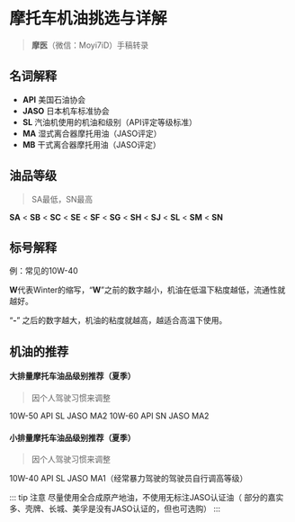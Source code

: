 # 摩托车机油挑选与详解

> **摩医**（微信：Moyi7iD）手稿转录

## 名词解释

- **API** 美国石油协会
- **JASO** 日本机车标准协会
- **SL** 汽油机使用的机油和级别（API评定等级标准）
- **MA** 湿式离合器摩托用油（JASO评定）
- **MB** 干式离合器摩托用油（JASO评定）

## 油品等级

> SA最低，SN最高

**SA** < **SB** < **SC** < **SE** < **SF** < **SG** < **SH** < **SJ** < **SL** < **SM** < **SN**

## 标号解释

例：常见的10W-40

**W**代表Winter的缩写，“**W**”之前的数字越小，机油在低温下粘度越低，流通性就越好。 

“**-**” 之后的数字越大，机油的粘度就越高，越适合高温下使用。

## 机油的推荐

#### 大排量摩托车油品级别推荐（夏季）

> 因个人驾驶习惯来调整

10W-50 API SL JASO MA2
10W-60 API SN JASO MA2

#### 小排量摩托车油品级别推荐（夏季）

> 因个人驾驶习惯来调整
> 
10W-40 API SL JASO MA1（经常暴力驾驶的驾驶员自行调高等级）

::: tip 注意
尽量使用全合成原产地油，不使用无标注JASO认证油（
部分的嘉实多、壳牌、长城、美孚是没有JASO认证的，但也可选购）
:::